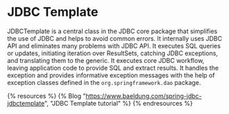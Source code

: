 # JDBC Template

JDBCTemplate is a central class in the JDBC core package that simplifies the use of JDBC and helps to avoid common errors. It internally uses JDBC API and eliminates many problems with JDBC API. It executes SQL queries or updates, initiating iteration over ResultSets, catching JDBC exceptions, and translating them to the generic. It executes core JDBC workflow, leaving application code to provide SQL and extract results. It handles the exception and provides informative exception messages with the help of exception classes defined in the `org.springframework.dao` package.

{% resources %}
  {% Blog "https://www.baeldung.com/spring-jdbc-jdbctemplate", "JDBC Template tutorial" %}
{% endresources %}